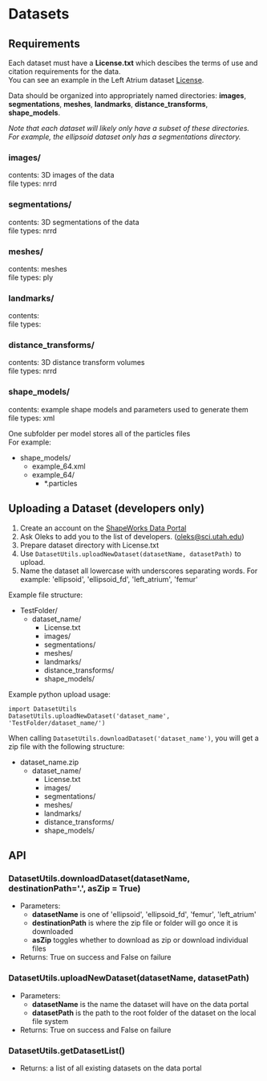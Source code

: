 
# Datasets

## Requirements

Each dataset must have a **License.txt** which descibes the terms of use and citation requirements for the data.  
You can see an example in the Left Atrium dataset [License](http://cibc1.sci.utah.edu:8080/#item/5e5600298886bab730d72cf5).

Data should be organized into appropriately named directories: **images**, **segmentations**, **meshes**, **landmarks**, **distance_transforms**, **shape_models**.  

*Note that each dataset will likely only have a subset of these directories. For example, the ellipsoid dataset only has a segmentations directory.*  

### images/ 
contents: 3D images of the data  
file types: nrrd  

### segmentations/
contents: 3D segmentations of the data  
file types: nrrd  

### meshes/
contents: meshes  
file types: ply  

### landmarks/
contents:  
file types:  

### distance_transforms/
contents: 3D distance transform volumes  
file types: nrrd  

### shape_models/
contents: example shape models and parameters used to generate them  
file types: xml  

One subfolder per model stores all of the particles files  
For example:  
- shape_models/
  - example_64.xml
  - example_64/
    - \*.particles

## Uploading a Dataset (developers only)

1. Create an account on the [ShapeWorks Data Portal](http://cibc1.sci.utah.edu:8080/#?dialog=register)
2. Ask Oleks to add you to the list of developers. (oleks@sci.utah.edu)
3. Prepare dataset directory with License.txt
4. Use `DatasetUtils.uploadNewDataset(datasetName, datasetPath)` to upload.
5. Name the dataset all lowercase with underscores separating words. For example: 'ellipsoid', 'ellipsoid_fd', 'left_atrium', 'femur'

Example file structure:
- TestFolder/
  - dataset_name/
    - License.txt
    - images/
    - segmentations/
    - meshes/
    - landmarks/
    - distance_transforms/
    - shape_models/

Example python upload usage:
```
import DatasetUtils
DatasetUtils.uploadNewDataset('dataset_name', 'TestFolder/dataset_name/')
```

When calling `DatasetUtils.downloadDataset('dataset_name')`, you will get a zip file with the following structure:  
- dataset_name.zip
  - dataset_name/
    - License.txt
    - images/
    - segmentations/
    - meshes/
    - landmarks/
    - distance_transforms/
    - shape_models/

## API

### DatasetUtils.downloadDataset(datasetName, destinationPath='.', asZip = True)  
- Parameters:   
  - **datasetName** is one of 'ellipsoid', 'ellipsoid_fd', 'femur', 'left_atrium'  
  - **destinationPath** is where the zip file or folder will go once it is downloaded  
  - **asZip** toggles whether to download as zip or download individual files   
- Returns: True on success and False on failure  

### DatasetUtils.uploadNewDataset(datasetName, datasetPath)
- Parameters:   
  - **datasetName** is the name the dataset will have on the data portal 
  - **datasetPath** is the path to the root folder of the dataset on the local file system  
- Returns: True on success and False on failure  

### DatasetUtils.getDatasetList()  
- Returns: a list of all existing datasets on the data portal  
